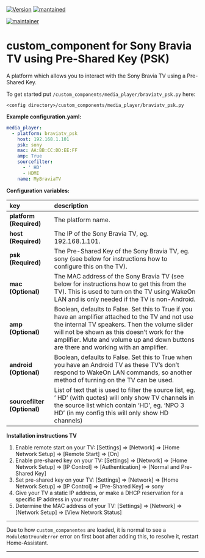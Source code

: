 [![Version](https://img.shields.io/badge/version-0.2.1-green.svg?style=for-the-badge)](#) [![mantained](https://img.shields.io/maintenance/yes/2018.svg?style=for-the-badge)](#)

[![maintainer](https://img.shields.io/badge/maintainer-%20%40gerard33-blue.svg?style=for-the-badge)](#)

# custom_component for Sony Bravia TV using Pre-Shared Key (PSK)
A platform which allows you to interact with the Sony Bravia TV using a Pre-Shared Key.

To get started put `/custom_components/media_player/braviatv_psk.py` here:

`<config directory>/custom_components/media_player/braviatv_psk.py`  
  
**Example configuration.yaml:**

```yaml
media_player:
  - platform: braviatv_psk
    host: 192.168.1.101
    psk: sony
    mac: AA:BB:CC:DD:EE:FF
    amp: True
    sourcefilter:
      - ' HD'
      - HDMI
    name: MyBraviaTV
```

**Configuration variables:**  
  
key | description  
:--- | :---  
**platform (Required)** | The platform name.
**host (Required)** | The IP of the Sony Bravia TV, eg. 192.168.1.101.
**psk (Required)** | The Pre-Shared Key of the Sony Bravia TV, eg. sony (see below for instructions how to configure this on the TV).
**mac  (Optional)** | The MAC address of the Sony Bravia TV (see below for instructions how to get this from the TV). This is used to turn on the TV using WakeOn LAN and is only needed if the TV is non-Android.
**amp (Optional)** | Boolean, defaults to False. Set this to True if you have an amplifier attached to the TV and not use the internal TV speakers. Then the volume slider will not be shown as this doesn’t work for the amplifier. Mute and volume up and down buttons are there and working with an amplifier.
**android (Optional)** | Boolean, defaults to False. Set this to True when you have an Android TV as these TV’s don’t respond to WakeOn LAN commands, so another method of turning on the TV can be used.
**sourcefilter (Optional)** | List of text that is used to filter the source list, eg. ’ HD’ (with quotes) will only show TV channels in the source list which contain ‘HD’, eg. ‘NPO 3 HD’ (in my config this will only show HD channels)

**Installation instructions TV**
1. Enable remote start on your TV: [Settings] => [Network] => [Home Network Setup] => [Remote Start] => [On]
2. Enable pre-shared key on your TV: [Settings] => [Network] => [Home Network Setup] => [IP Control] => [Authentication] => [Normal and Pre-Shared Key]
3. Set pre-shared key on your TV: [Settings] => [Network] => [Home Network Setup] => [IP Control] => [Pre-Shared Key] => sony
4. Give your TV a static IP address, or make a DHCP reservation for a specific IP address in your router
5. Determine the MAC address of your TV: [Settings] => [Network] => [Network Setup] => [View Network Status]
  
***
Due to how `custom_componentes` are loaded, it is normal to see a `ModuleNotFoundError` error on first boot after adding this, to resolve it, restart Home-Assistant.

***

